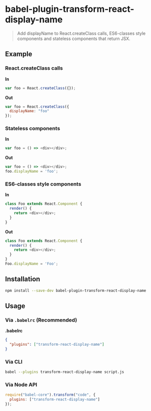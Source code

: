 # babel-plugin-transform-react-display-name

> Add displayName to React.createClass calls, ES6-classes style components and stateless components that return JSX.


## Example

### React.createClass calls
**In**

```js
var foo = React.createClass({});
```

**Out**

```js
var foo = React.createClass({
  displayName: "foo"
});
```
### Stateless components
**In**

```js
var foo = () => <div></div>;
```

**Out**

```js
var foo = () => <div></div>;
foo.displayName = 'foo';
```

### ES6-classes style components
**In**

```js
class Foo extends React.Component {
  render() {
    return <div></div>;
  }
}
```

**Out**

```js
class Foo extends React.Component {
  render() {
    return <div></div>;
  }
}
Foo.displayName = 'Foo';
```

## Installation

```sh
npm install --save-dev babel-plugin-transform-react-display-name
```

## Usage

### Via `.babelrc` (Recommended)

**.babelrc**

```json
{
  "plugins": ["transform-react-display-name"]
}
```

### Via CLI

```sh
babel --plugins transform-react-display-name script.js
```

### Via Node API

```javascript
require("babel-core").transform("code", {
  plugins: ["transform-react-display-name"]
});
```

